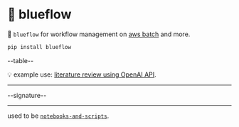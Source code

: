 # 📜 blueflow

📜 `blueflow` for workflow management on [aws batch](https://aws.amazon.com/batch/) and more.

```bash
pip install blueflow
```

--table--

💡 example use: [literature review using OpenAI API](https://github.com/kamangir/openai-commands/tree/main/openai_commands/literature_review).


---

--signature--

---

used to be [`notebooks-and-scripts`](https://pypi.org/project/notebooks-and-scripts/).